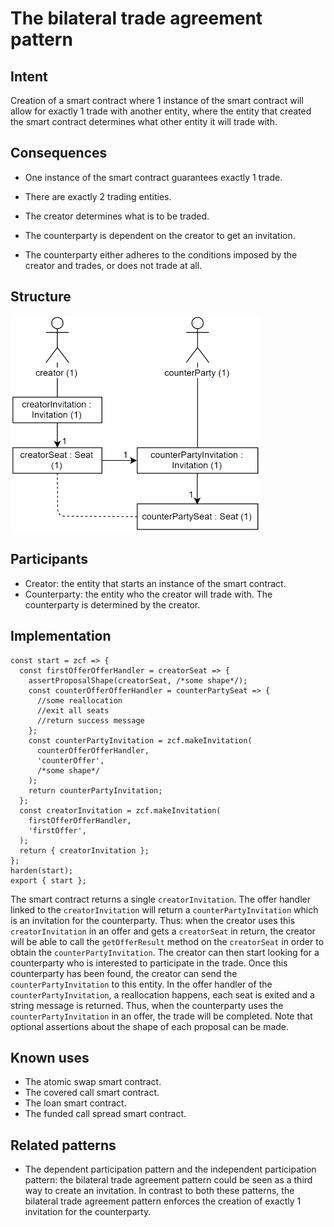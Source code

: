 # The bilateral trade agreement pattern

## Intent
Creation of
a smart contract where 1 instance of the smart contract will allow for
exactly 1 trade with another entity, where the entity that created the
smart contract determines what other entity it will trade with.

## Consequences

-   One instance of the smart contract guarantees exactly 1 trade.

-   There are exactly 2 trading entities.

-   The creator determines what is to be traded.

-   The counterparty is dependent on the creator to get an invitation.

-   The counterparty either adheres to the conditions imposed by the
    creator and trades, or does not trade at all.

## Structure
<img src="https://raw.githubusercontent.com/IlyasMercan/AgoricPatterns/main/docs/patterns/images/theBilateralTradeAgreementPattern.PNG" width="400">

## Participants
-   Creator: the entity that starts an instance of the smart contract.
-   Counterparty: the entity who the creator will trade with. The
    counterparty is determined by the creator.

## Implementation

``` {.JavaScript}
const start = zcf => {
  const firstOfferOfferHandler = creatorSeat => {
    assertProposalShape(creatorSeat, /*some shape*/);
    const counterOfferOfferHandler = counterPartySeat => {
      //some reallocation
      //exit all seats
      //return success message
    };
    const counterPartyInvitation = zcf.makeInvitation(
      counterOfferOfferHandler,
      'counterOffer',
      /*some shape*/
    );
    return counterPartyInvitation;
  };
  const creatorInvitation = zcf.makeInvitation(
    firstOfferOfferHandler,
    'firstOffer',
  );
  return { creatorInvitation };
};
harden(start);
export { start };
```

The smart contract returns a single `creatorInvitation`. The offer
handler linked to the `creatorInvitation` will return a
`counterPartyInvitation` which is an invitation for the counterparty.
Thus: when the creator uses this `creatorInvitation` in an offer and
gets a `creatorSeat` in return, the creator will be able to call the
`getOfferResult` method on the `creatorSeat` in order to obtain the
`counterPartyInvitation`. The creator can then start looking for a
counterparty who is interested to participate in the trade. Once this
counterparty has been found, the creator can send the
`counterPartyInvitation` to this entity. In the offer handler of the
`counterPartyInvitation`, a reallocation happens, each seat is exited
and a string message is returned. Thus, when the counterparty uses the
`counterPartyInvitation` in an offer, the trade will be completed. Note
that optional assertions about the shape of each proposal can be made.

## Known uses
-   The atomic swap smart contract.
-   The covered call smart contract.
-   The loan smart contract.
-   The funded call spread smart contract.

## Related patterns
-   The dependent participation pattern and the independent
    participation pattern: the bilateral trade agreement pattern could
    be seen as a third way to create an invitation. In contrast to both
    these patterns, the bilateral trade agreement pattern enforces the
    creation of exactly 1 invitation for the counterparty.